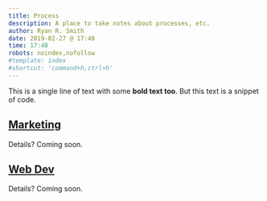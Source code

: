 ```yaml
---
title: Process
description: A place to take notes about processes, etc.
author: Ryan R. Smith
date: 2019-02-27 @ 17:48
time: 17:48
robots: noindex,nofollow
#template: index
#shortcut: 'command+h,ctrl+h'
---
```


This is a single line of text with some **bold text too**. But this text is a snippet of code.

## [Marketing](/process/marketing "Marketing process notes")
Details? Coming soon.

## [Web Dev](/process/webdev "Web Dev process notes")
Details? Coming soon.
